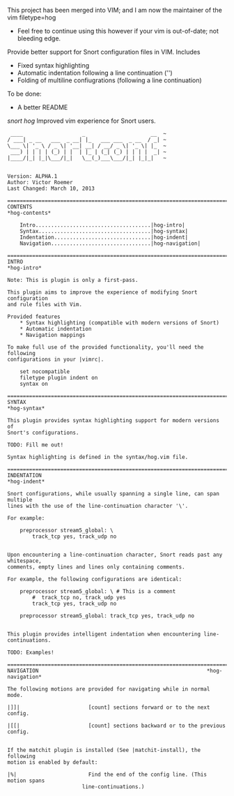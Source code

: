 
This project has been merged into VIM; and I am now the maintainer of the vim filetype=hog
 * Feel free to continue using this however if your vim is out-of-date; not bleeding edge.

Provide better support for Snort configuration files in VIM. Includes 
 * Fixed syntax highlighting
 * Automatic indentation following a line continuation ('\')
 * Folding of multiline confiugrations (following a line continuation)


To be done: 
 * A better README



*snort* *hog*                             Improved vim experience for Snort users.

     ____                   _                     __  ~
    / ___| _ __   ___  _ __| |_   ___ ___  _ __  / _| ~
    \___ \| '_ \ / _ \| '__| __| / __/ _ \| '_ \| |_  ~
     ___) | | | | (_) | |  | |_ | (_| (_) | | | |  _| ~
    |____/|_| |_|\___/|_|   \__(_)___\___/|_| |_|_|   ~
 
                                                       
    Version: ALPHA.1
    Author: Victor Roemer
    Last Changed: March 10, 2013

    ==============================================================================
    CONTENTS                                                          *hog-contents*

        Intro.....................................|hog-intro|
        Syntax....................................|hog-syntax|
        Indentation...............................|hog-indent|
        Navigation................................|hog-navigation|

    ==============================================================================
    INTRO                                                                *hog-intro*

    Note: This is plugin is only a first-pass.

    This plugin aims to improve the experience of modifying Snort configuration
    and rule files with Vim. 

    Provided features
        * Syntax highlighting (compatible with modern versions of Snort)
        * Automatic indentation
        * Navigation mappings

    To make full use of the provided functionality, you'll need the following
    configurations in your |vimrc|.

        set nocompatible
        filetype plugin indent on
        syntax on

    ==============================================================================
    SYNTAX                                                              *hog-syntax*

    This plugin provides syntax highlighting support for modern versions of
    Snort's configurations. 

    TODO: Fill me out!

    Syntax highlighting is defined in the syntax/hog.vim file. 

    ==============================================================================
    INDENTATION                                                         *hog-indent*

    Snort configurations, while usually spanning a single line, can span multiple
    lines with the use of the line-continuation character '\'.

    For example:

        preprocessor stream5_global: \
            track_tcp yes, track_udp no


    Upon encountering a line-continuation character, Snort reads past any whitespace,
    comments, empty lines and lines only containing comments.

    For example, the following configurations are identical:

        preprocessor stream5_global: \ # This is a comment
            #  track_tcp no, track_udp yes
            track_tcp yes, track_udp no

        preprocessor stream5_global: track_tcp yes, track_udp no


    This plugin provides intelligent indentation when encountering line-continuations.

    TODO: Examples!

    ==============================================================================
    NAVIGATION                                                      *hog-navigation*

    The following motions are provided for navigating while in normal mode.

    |]]|                      [count] sections forward or to the next config. 

    |[[|                      [count] sections backward or to the previous config.


    If the matchit plugin is installed (See |matchit-install), the following
    motion is enabled by default:

    |%|                       Find the end of the config line. (This motion spans
                            line-continuations.)
